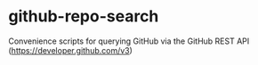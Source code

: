 # github-repo-search
Convenience scripts for querying GitHub via the GitHub REST API (https://developer.github.com/v3)
